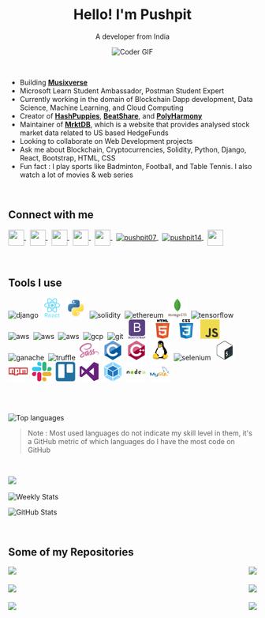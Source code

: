 <h1 align="center">Hello! I'm Pushpit</h1>

<p align="center">A developer from India</p>

<p align="center"><img src="https://media.giphy.com/media/SWoSkN6DxTszqIKEqv/giphy.gif" alt="Coder GIF" width="450" height="320"></p>
<br/>

* Building <a href="https://www.musixverse.com" target="_blank">**Musixverse**</a>
* Microsoft Learn Student Ambassador, Postman Student Expert
* Currently working in the domain of Blockchain Dapp development, Data Science, Machine Learning, and Cloud Computing
* Creator of <a href="https://hashpuppies.in" target="_blank">**HashPuppies**</a>, <a href="http://beatshare.in" target="_blank">**BeatShare**</a>, and <a href="http://polyharmony.in" target="_blank">**PolyHarmony**</a>
* Maintainer of <a href="http://www.mrktdb.com" target="_blank">**MrktDB**</a>, which is a website that provides analysed stock market data related to US based HedgeFunds
* Looking to collaborate on Web Development projects
* Ask me about Blockchain, Cryptocurrencies, Solidity, Python, Django, React, Bootstrap, HTML, CSS
* Fun fact : I play sports like Badminton, Football, and Table Tennis. I also watch a lot of movies & web series
<br/>

## Connect with me

<a href="https://www.linkedin.com/in/pushpit-bhardwaj/">
  <img align="center" height="32" width="32" src="https://cdn.jsdelivr.net/npm/simple-icons@v3/icons/linkedin.svg" />
</a>
&nbsp;
<a href="https://www.youtube.com/channel/UCw4SG-Bh3H1cARcvaWabzlQ/videos">
  <img align="center" height="32" width="32" src="https://cdn.jsdelivr.net/npm/simple-icons@v3/icons/youtube.svg" />
</a>
&nbsp;
<a href="https://www.facebook.com/pushpit.bhardwaj.7/">
  <img align="center" height="32" width="32" src="https://cdn.jsdelivr.net/npm/simple-icons@v3/icons/facebook.svg" />
</a>
&nbsp;
<a href="https://www.instagram.com/pushpit._.07/">
  <img align="center" height="32" width="32" src="https://cdn.jsdelivr.net/npm/simple-icons@v3/icons/instagram.svg" />
</a>
&nbsp;
<a href="mailto: pushpit07@gmail.com">
  <img align="center" height="32" width="32" src="https://cdn.jsdelivr.net/npm/simple-icons@v3/icons/gmail.svg" />
</a>
&nbsp;
<a href="https://dev.to/pushpit07">
  <img align="center" src="https://cdn.jsdelivr.net/npm/simple-icons@3.0.1/icons/dev-dot-to.svg" alt="pushpit07" height="30" width="30" />
</a> 
&nbsp;
<a href="https://twitter.com/Pushpit07">
  <img align="center" src="https://cdn.jsdelivr.net/npm/simple-icons@3.0.1/icons/twitter.svg" alt="pushpit14" height="30" width="30" />
</a>
&nbsp;
<a href="https://www.coursera.org/user/79cf53f169d1556e4b4d1e5d5d4e9bfb">
  <img align="center" height="32" width="32" src="https://cdn.jsdelivr.net/npm/simple-icons@v3/icons/coursera.svg" />
</a>

<br/>
<br/>
<br/>

## Tools I use

<p align="left">
  <img src="https://upload.wikimedia.org/wikipedia/de/0/0e/Django-logo.svg" alt="django" width="40" height="40"/>&nbsp;
  <img src="https://raw.githubusercontent.com/devicons/devicon/master/icons/react/react-original-wordmark.svg" alt="react" width="40" height="40"/>&nbsp;
  <img src="https://raw.githubusercontent.com/devicons/devicon/master/icons/python/python-original.svg" alt="python" width="40" height="40"/>&nbsp;
  <img src="https://cdn.worldvectorlogo.com/logos/solidity.svg" alt="solidity" width="40" height="40"/>&nbsp;
  <img src="https://www.logo.wine/a/logo/Ethereum/Ethereum-Icon-Purple-Logo.wine.svg" alt="ethereum" width="40" height="40"/>&nbsp;
  <img src="https://raw.githubusercontent.com/devicons/devicon/master/icons/mongodb/mongodb-original-wordmark.svg" alt="mongodb" width="40" height="40"/>&nbsp;
  <img src="https://www.vectorlogo.zone/logos/tensorflow/tensorflow-icon.svg" alt="tensorflow" width="40" height="40"/>&nbsp;
  <img src="https://cdn.jsdelivr.net/gh/devicons/devicon/icons/amazonwebservices/amazonwebservices-plain-wordmark.svg" alt="aws" width="40" height="40"/>&nbsp;
  <img src="https://cdn.jsdelivr.net/gh/devicons/devicon/icons/docker/docker-original-wordmark.svg" alt="aws" width="40" height="40"/>&nbsp;
  <img src="https://cdn.jsdelivr.net/gh/devicons/devicon/icons/gatsby/gatsby-original.svg" alt="aws" width="40" height="40"/>&nbsp;
  <img src="https://www.vectorlogo.zone/logos/google_cloud/google_cloud-icon.svg" alt="gcp" width="40" height="40"/>&nbsp; 
  <img src="https://www.vectorlogo.zone/logos/git-scm/git-scm-icon.svg" alt="git" width="40" height="40"/>&nbsp;
  <img src="https://raw.githubusercontent.com/devicons/devicon/master/icons/bootstrap/bootstrap-plain-wordmark.svg" alt="bootstrap" width="40" height="40"/>&nbsp&nbsp; 
  <img src="https://raw.githubusercontent.com/devicons/devicon/master/icons/html5/html5-original-wordmark.svg" alt="html5" width="40" height="40"/>&nbsp;
  <img src="https://raw.githubusercontent.com/devicons/devicon/master/icons/css3/css3-original-wordmark.svg" alt="css3" width="40" height="40"/>&nbsp;
  <img src="https://raw.githubusercontent.com/devicons/devicon/master/icons/javascript/javascript-original.svg" alt="js" width="40" height="40"/>&nbsp;
  <img src="https://www.trufflesuite.com/img/ganache-logo-dark.svg" alt="ganache" width="40" height="40"/>&nbsp;
  <img src="https://www.trufflesuite.com/img/truffle-logomark.svg" alt="truffle" width="40" height="40"/>&nbsp;
  <img src="https://raw.githubusercontent.com/devicons/devicon/master/icons/sass/sass-original.svg" alt="sass" width="40" height="40"/>&nbsp;
  <img src="https://raw.githubusercontent.com/devicons/devicon/master/icons/c/c-original.svg" alt="c" width="40" height="40"/>&nbsp;
  <img src="https://raw.githubusercontent.com/devicons/devicon/master/icons/cplusplus/cplusplus-original.svg" alt="cplusplus" width="40" height="40"/>&nbsp;
  <img src="https://raw.githubusercontent.com/devicons/devicon/master/icons/linux/linux-original.svg" alt="linux" width="40" height="40"/>&nbsp; 
  <img src="https://raw.githubusercontent.com/detain/svg-logos/780f25886640cef088af994181646db2f6b1a3f8/svg/selenium-logo.svg" alt="selenium" width="40" height="40"/>&nbsp;
  <img src="https://raw.githubusercontent.com/devicons/devicon/master/icons/bash/bash-original.svg" alt="bash" width="40" height="40"/>&nbsp; 
  <img src="https://raw.githubusercontent.com/devicons/devicon/master/icons/npm/npm-original-wordmark.svg" alt="npm" width="40" height="40"/>&nbsp; 
  <img src="https://raw.githubusercontent.com/devicons/devicon/master/icons/slack/slack-original.svg" alt="slack" width="40" height="40"/>&nbsp; 
  <img src="https://raw.githubusercontent.com/devicons/devicon/master/icons/trello/trello-plain.svg" alt="trello" width="40" height="40"/>&nbsp;
  <img src="https://raw.githubusercontent.com/devicons/devicon/master/icons/visualstudio/visualstudio-plain.svg" alt="vscode" width="40" height="40"/>&nbsp;
  <img src="https://raw.githubusercontent.com/devicons/devicon/master/icons/webpack/webpack-original.svg" alt="webpack" width="40" height="40"/>&nbsp;
  <img src="https://raw.githubusercontent.com/devicons/devicon/master/icons/nodejs/nodejs-original-wordmark.svg" alt="nodejs" width="40" height="40"/>&nbsp; 
  <img src="https://raw.githubusercontent.com/devicons/devicon/master/icons/mysql/mysql-original-wordmark.svg" alt="mysql" width="40" height="40"/>&nbsp;
</p>  

<br/>
<br/>

  
<p><img src="https://github-readme-stats.vercel.app/api/top-langs/?username=pushpit07&layout=compact&count_private=true&langs_count=10&hide=java&card_width=600&theme=vue-dark" alt="Top languages" /></p>  

 > Note : Most used languages do not indicate my skill level in them, it's a GitHub metric of which languages do I have the most code on GitHub
 <br/>
 
 <p><img src="https://github-readme-streak-stats.herokuapp.com/?user=pushpit07&&theme=vue-dark&&hide_border=false&&show_icons=true"/></p>
 
 <p><img src="https://github-readme-stats.vercel.app/api/wakatime?username=pushpit07&line_height=30&custom_title=Wakatime%20Weekly%20Stats&theme=vue-dark" alt="Weekly Stats" /></p>
 
<p><img src="https://github-readme-stats.vercel.app/api?username=pushpit07&show_icons=true&count_private=true&theme=vue-dark" alt="GitHub Stats" /></p>

<br/>

## Some of my Repositories

<a href="https://github.com/Pushpit07/HashPuppies">
  <img src="https://github-readme-stats.vercel.app/api/pin/?username=Pushpit07&repo=HashPuppies&theme=dark" />
</a>

<a href="https://github.com/Pushpit07/RedStreetBets">
  <img align="right" src="https://github-readme-stats.vercel.app/api/pin/?username=Pushpit07&repo=RedStreetBets&theme=dark" />
</a>

<br/>
<br/>

<a href="https://github.com/Pushpit07/mycapital">
  <img src="https://github-readme-stats.vercel.app/api/pin/?username=Pushpit07&repo=mycapital&theme=dark" />
</a>

<a href="https://github.com/Pushpit07/BeatShare">
  <img align="right" src="https://github-readme-stats.vercel.app/api/pin/?username=Pushpit07&repo=BeatShare&theme=dark" />
</a>

<br/>
<br/>


<a href="https://github.com/vulnerablecode">
  <img src="https://github-readme-stats.vercel.app/api/pin/?username=Pushpit07&repo=vulnerablecode&theme=dark" />
</a>

<a href="https://github.com/Pushpit07/PolyHarmony">
  <img align="right" src="https://github-readme-stats.vercel.app/api/pin/?username=Pushpit07&repo=PolyHarmony&theme=dark" />
</a>
